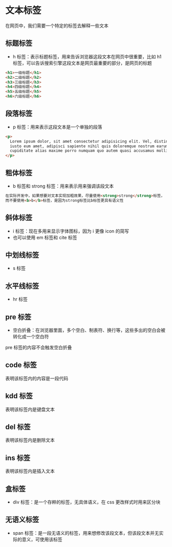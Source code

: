 # 文本标签

在网页中，我们需要一个特定的标签去解释一些文本

## 标题标签

- h 标签：表示标题标签，用来告诉浏览器这段文本在网页中很重要，比如 h1 标签，可以告诉搜索引擎这段文本是网页最重要的部分，是网页的标题

```html
<h1>一级标题</h1>
<h2>二级标题</h2>
<h3>三级标题</h3>
<h4>四级标题</h4>
<h5>五级标题</h5>
<h6>六级标题</h6>
```

## 段落标签

- p 标签：用来表示这段文本是一个单独的段落

```html
<p>
  Lorem ipsum dolor, sit amet consectetur adipisicing elit. Vel, distinctio
  iusto eum amet, adipisci sapiente nihil quis doloremque nostrum earum
  cupiditate alias maxime porro numquam quo autem quasi accusamus mollitia!
</p>
```

## 粗体标签

- b 标签和 strong 标签：用来表示用来强调该段文本

```html
在实际开发中，如果想要对文本实现加粗效果，尽量使用<strong>strong</strong>标签，
而不要使用<b>b</b>标签，是因为strong标签比b标签更具有语义性
```

## 斜体标签

- i 标签：现在多用来显示字体图标，因为 i 更像 icon 的简写
- 也可以使用 em 标签和 cite 标签

## 中划线标签

- s 标签

## 水平线标签

- hr 标签

## pre 标签

- 空白折叠：在浏览器里面，多个空白、制表符、换行等，这些多出的空白会被转化成一个空白符

pre 标签的内容不会触发空白折叠

## code 标签

表明该标签内的内容是一段代码

## kdd 标签

表明该标签内是键盘文本

## del 标签

表明该标签内是删除文本

## ins 标签

表明该标签内是插入文本

## 盒标签

- div 标签：是一个存粹的标签，无具体语义，在 css 更改样式时用来区分块

## 无语义标签

- span 标签：是一段无语义的标签，用来想修改该段文本，但该段文本并无实际的意义，可使用该标签
